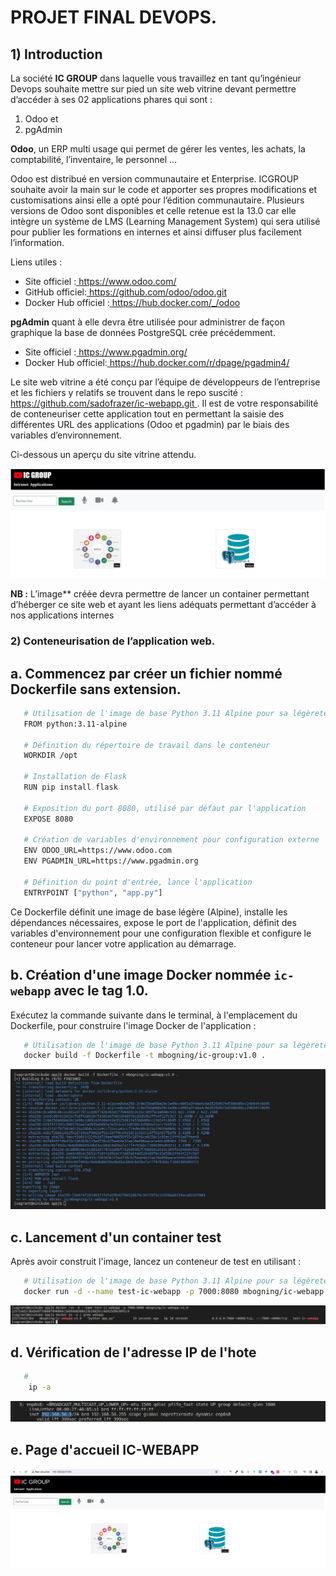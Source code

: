 ﻿# PROJET FINAL DEVOPS. 

## **1) Introduction**

La société **IC GROUP** dans laquelle vous travaillez en tant qu’ingénieur Devops souhaite mettre sur pied un site web vitrine devant permettre d’accéder à ses 02 applications phares qui sont :  

1) Odoo et 
1) pgAdmin 

**Odoo**, un ERP multi usage qui permet de gérer les ventes, les achats, la comptabilité, l’inventaire, le personnel …  

Odoo est distribué en version communautaire et Enterprise. ICGROUP souhaite avoir la main sur le code et apporter ses propres modifications et customisations ainsi elle a opté pour l’édition communautaire.  Plusieurs versions de Odoo sont disponibles et celle retenue est la 13.0 car elle intègre un système de LMS (Learning Management System) qui sera utilisé pour publier les formations en internes et ainsi diffuser plus facilement l’information.  

Liens utiles : 

- Site officiel :[ https://www.odoo.com/ ](https://www.odoo.com/) 
- GitHub officiel:[ https://github.com/odoo/odoo.git ](https://github.com/odoo/odoo.git) 
- Docker Hub officiel :[ https://hub.docker.com/_/odoo ](https://hub.docker.com/_/odoo) 

**pgAdmin** quant à elle devra être utilisée pour administrer de façon graphique la base de données PostgreSQL crée précédemment. 

- Site officiel :[ https://www.pgadmin.org/ ](https://www.pgadmin.org/) 
- Docker Hub officiel:[ https://hub.docker.com/r/dpage/pgadmin4/ ](https://hub.docker.com/r/dpage/pgadmin4/) 

Le site web vitrine a été conçu par l’équipe de développeurs de l’entreprise et les fichiers y relatifs se trouvent dans le repo suscité : [ https://github.com/sadofrazer/ic-webapp.git ](https://github.com/sadofrazer/ic-webapp.git) . Il est de votre responsabilité de conteneuriser cette application tout en permettant la saisie des différentes URL des applications (Odoo et pgadmin) par le biais des variables d’environnement. 

Ci-dessous un aperçu du site vitrine attendu. 

![](images/site_vitrine.jpeg)

**NB :** L’image** créée devra permettre de lancer un container permettant d’héberger ce site web et ayant les liens adéquats permettant d’accéder à nos applications internes 


### **2) Conteneurisation de l’application web.** 

## **a. Commencez par créer un fichier nommé Dockerfile sans extension.**

```bash
   # Utilisation de l'image de base Python 3.11 Alpine pour sa légèreté
   FROM python:3.11-alpine
   
   # Définition du répertoire de travail dans le conteneur
   WORKDIR /opt
   
   # Installation de Flask
   RUN pip install flask
   
   # Exposition du port 8080, utilisé par défaut par l'application
   EXPOSE 8080
   
   # Création de variables d'environnement pour configuration externe
   ENV ODOO_URL=https://www.odoo.com
   ENV PGADMIN_URL=https://www.pgadmin.org
   
   # Définition du point d'entrée, lance l'application
   ENTRYPOINT ["python", "app.py"]
```
Ce Dockerfile définit une image de base légère (Alpine), installe les dépendances nécessaires, expose le port de l'application, définit des variables d'environnement pour une configuration flexible et configure le conteneur pour lancer votre application au démarrage.

## **b. Création d'une image Docker nommée `ic-webapp` avec le tag 1.0.**
Exécutez la commande suivante dans le terminal, à l'emplacement du Dockerfile, pour construire l'image Docker de l'application :
```bash
   # Utilisation de l'image de base Python 3.11 Alpine pour sa légèreté
   docker build -f Dockerfile -t mbogning/ic-group:v1.0 .
```
![](images/build-image.png)

## **c. Lancement d'un container test**
Après avoir construit l'image, lancez un conteneur de test en utilisant :
```bash
   # Utilisation de l'image de base Python 3.11 Alpine pour sa légèreté
   docker run -d --name test-ic-webapp -p 7000:8080 mbogning/ic-webapp:v1.0
```
![](images/run-container.png)

## **d. Vérification de l'adresse IP de l'hote**
```bash
   # 
    ip -a
```
![](images/verify-ip-adress.png)

## **e. Page d'accueil IC-WEBAPP**

![](images/ic-webapp-homepage.png)

